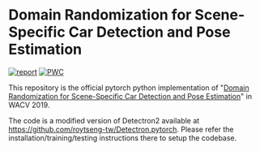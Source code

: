 # Domain Randomization for Scene-Specific Car Detection and Pose Estimation

[![report](https://img.shields.io/badge/arxiv-report-red)](https://arxiv.org/pdf/1811.05939.pdf)
[![PWC](https://img.shields.io/badge/PWC-report-blue)](https://rawalkhirodkar.github.io/)

This repository is the official pytorch python implementation of "[Domain Randomization for Scene-Specific Car Detection and Pose Estimation](https://arxiv.org/pdf/1811.05939.pdf)" in WACV 2019.

The code is a modified version of Detectron2 available at https://github.com/roytseng-tw/Detectron.pytorch.
Please refer the installation/training/testing instructions there to setup the codebase.
